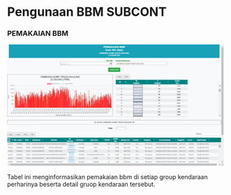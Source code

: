 # Pengunaan BBM SUBCONT

### PEMAKAIAN BBM

![](../../.gitbook/assets/pengguna-bbmsubcont.png)

Tabel ini menginformasikan pemakaian bbm di setiap group kendaraan perharinya beserta detail gruop kendaraan tersebut.

